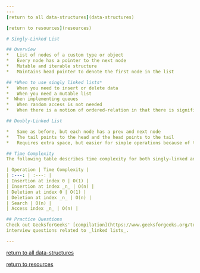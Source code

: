 ```yaml
---
---
[return to all data-structures](data-structures)

[return to resources](resources)

# Singly-Linked List

## Overview
*   List of nodes of a custom type or object
*   Every node has a pointer to the next node
*   Mutable and iterable structure
*   Maintains head pointer to denote the first node in the list

## *When to use singly linked lists*
*   When you need to insert or delete data 
*   When you need a mutable list
*  When implementing queues
*   When random access is not needed
*   When there is a notion of ordered-relation in that there is significance in neighbor relationships

## Doubly-Linked List

*   Same as before, but each node has a prev and next node
*   The tail points to the head and the head points to the tail
*   Requires extra space, but easier for simple operations because of the ability to backtrack

## Time Complexity
The following table describes time complexity for both singly-linked and doubly-linked lists.

| Operation | Time Complexity |
| :---: | :---: |
| Insertion at index 0 | O(1) |
| Insertion at index _n_ | O(n) |
| Deletion at index 0 | O(1) |
| Deletion at index _n_ | O(n) |
| Search | O(n) |
| Access index _n_ | O(n) |

## Practice Questions
Check out GeeksforGeeks' [compilation](https://www.geeksforgeeks.org/top-20-linked-list-interview-question/) of popular
interview questions related to _linked lists_.

---
```


[return to all data-structures](data-structures)

[return to resources](resources)

